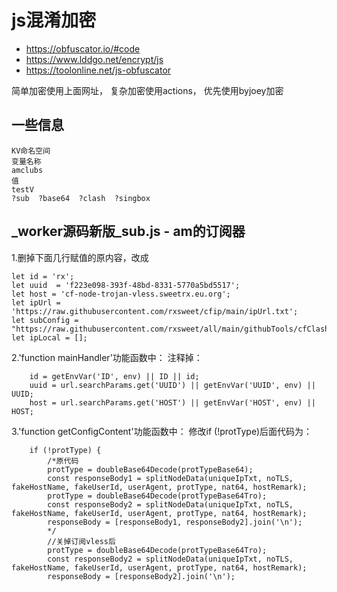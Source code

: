 # js混淆加密
 - https://obfuscator.io/#code
 - https://www.lddgo.net/encrypt/js
 - https://toolonline.net/js-obfuscator

简单加密使用上面网址，
复杂加密使用actions，
优先使用byjoey加密

## 一些信息
```
KV命名空间
变量名称
amclubs
值
testV
?sub  ?base64  ?clash  ?singbox
```
## _worker源码新版_sub.js - am的订阅器
1.删掉下面几行赋值的原内容，改成
```
let id = 'rx';
let uuid  = 'f223e098-393f-48bd-8331-5770a5bd5517';
let host = 'cf-node-trojan-vless.sweetrx.eu.org';
let ipUrl = 'https://raw.githubusercontent.com/rxsweet/cfip/main/ipUrl.txt';
let subConfig = "https://raw.githubusercontent.com/rxsweet/all/main/githubTools/cfClashConfig_cn.ini";
let ipLocal = [];
```
2.'function mainHandler'功能函数中：
注释掉：
```
    id = getEnvVar('ID', env) || ID || id;
    uuid = url.searchParams.get('UUID') || getEnvVar('UUID', env) || UUID;
    host = url.searchParams.get('HOST') || getEnvVar('HOST', env) || HOST;
```
3.'function getConfigContent'功能函数中：
修改if (!protType)后面代码为：
```
    if (!protType) {
        /*原代码
        protType = doubleBase64Decode(protTypeBase64);
        const responseBody1 = splitNodeData(uniqueIpTxt, noTLS, fakeHostName, fakeUserId, userAgent, protType, nat64, hostRemark);
        protType = doubleBase64Decode(protTypeBase64Tro);
        const responseBody2 = splitNodeData(uniqueIpTxt, noTLS, fakeHostName, fakeUserId, userAgent, protType, nat64, hostRemark);
        responseBody = [responseBody1, responseBody2].join('\n');
        */
        //关掉订阅vless后
        protType = doubleBase64Decode(protTypeBase64Tro);
        const responseBody2 = splitNodeData(uniqueIpTxt, noTLS, fakeHostName, fakeUserId, userAgent, protType, nat64, hostRemark);
        responseBody = [responseBody2].join('\n');
```
